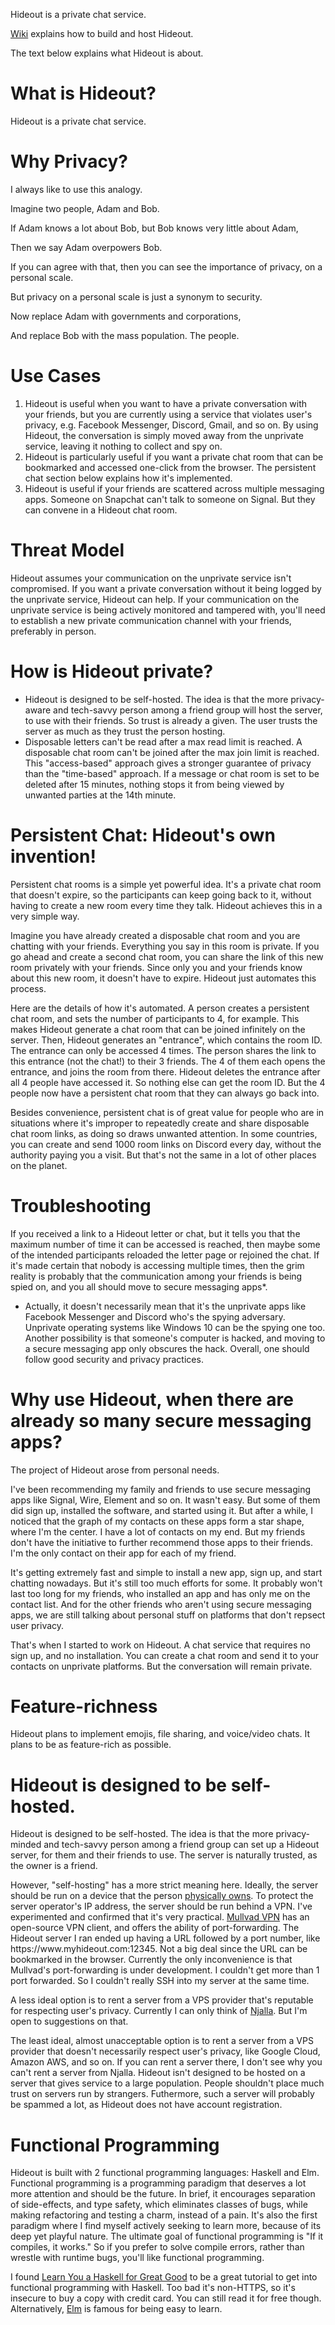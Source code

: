 Hideout is a private chat service.

[Wiki](https://github.com/techmindful/hideout/wiki) explains how to build and host Hideout.

The text below explains what Hideout is about.

# What is Hideout?
Hideout is a private chat service.

# Why Privacy?
I always like to use this analogy.

Imagine two people, Adam and Bob.

If Adam knows a lot about Bob, but Bob knows very little about Adam,

Then we say Adam overpowers Bob.

If you can agree with that, then you can see the importance of privacy, on a personal scale.

But privacy on a personal scale is just a synonym to security.

Now replace Adam with governments and corporations,

And replace Bob with the mass population. The people.

# Use Cases
1. Hideout is useful when you want to have a private conversation with your friends, but you are currently using a service that violates user's privacy, e.g. Facebook Messenger, Discord, Gmail, and so on. By using Hideout, the conversation is simply moved away from the unprivate service, leaving it nothing to collect and spy on.
2. Hideout is particularly useful if you want a private chat room that can be bookmarked and accessed one-click from the browser. The persistent chat section below explains how it's implemented.
3. Hideout is useful if your friends are scattered across multiple messaging apps. Someone on Snapchat can't talk to someone on Signal. But they can convene in a Hideout chat room.

# Threat Model
Hideout assumes your communication on the unprivate service isn't compromised. If you want a private conversation without it being logged by the unprivate service, Hideout can help. If your communication on the unprivate service is being actively monitored and tampered with, you'll need to establish a new private communication channel with your friends, preferably in person.

# How is Hideout private?
- Hideout is designed to be self-hosted. The idea is that the more privacy-aware and tech-savvy person among a friend group will host the server, to use with their friends. So trust is already a given. The user trusts the server as much as they trust the person hosting.
- Disposable letters can't be read after a max read limit is reached. A disposable chat room can't be joined after the max join limit is reached. This "access-based" approach gives a stronger guarantee of privacy than the "time-based" approach. If a message or chat room is set to be deleted after 15 minutes, nothing stops it from being viewed by unwanted parties at the 14th minute.

# Persistent Chat: Hideout's own invention!
Persistent chat rooms is a simple yet powerful idea. It's a private chat room that doesn't expire, so the participants can keep going back to it, without having to create a new room every time they talk. Hideout achieves this in a very simple way.

Imagine you have already created a disposable chat room and you are chatting with your friends. Everything you say in this room is private. If you go ahead and create a second chat room, you can share the link of this new room privately with your friends. Since only you and your friends know about this new room, it doesn't have to expire. Hideout just automates this process.

Here are the details of how it's automated. A person creates a persistent chat room, and sets the number of participants to 4, for example. This makes Hideout generate a chat room that can be joined infinitely on the server. Then, Hideout generates an "entrance", which contains the room ID. The entrance can only be accessed 4 times. The person shares the link to this entrance (not the chat!) to their 3 friends. The 4 of them each opens the entrance, and joins the room from there. Hideout deletes the entrance after all 4 people have accessed it. So nothing else can get the room ID. But the 4 people now have a persistent chat room that they can always go back into.

Besides convenience, persistent chat is of great value for people who are in situations where it's improper to repeatedly create and share disposable chat room links, as doing so draws unwanted attention. In some countries, you can create and send 1000 room links on Discord every day, without the authority paying you a visit. But that's not the same in a lot of other places on the planet.

# Troubleshooting
If you received a link to a Hideout letter or chat, but it tells you that the maximum number of time it can be accessed is reached, then maybe some of the intended participants reloaded the letter page or rejoined the chat. If it's made certain that nobody is accessing multiple times, then the grim reality is probably that the communication among your friends is being spied on, and you all should move to secure messaging apps*.
* Actually, it doesn't necessarily mean that it's the unprivate apps like Facebook Messenger and Discord who's the spying adversary. Unprivate operating systems like Windows 10 can be the spying one too. Another possibility is that someone's computer is hacked, and moving to a secure messaging app only obscures the hack. Overall, one should follow good security and privacy practices.

# Why use Hideout, when there are already so many secure messaging apps?
The project of Hideout arose from personal needs.

I've been recommending my family and friends to use secure messaging apps like Signal, Wire, Element and so on. It wasn't easy. But some of them did sign up, installed the software, and started using it. But after a while, I noticed that the graph of my contacts on these apps form a star shape, where I'm the center. I have a lot of contacts on my end. But my friends don't have the initiative to further recommend those apps to their friends. I'm the only contact on their app for each of my friend.

It's getting extremely fast and simple to install a new app, sign up, and start chatting nowadays. But it's still too much efforts for some. It probably won't last too long for my friends, who installed an app and has only me on the contact list. And for the other friends who aren't using secure messaging apps, we are still talking about personal stuff on platforms that don't repsect user privacy.

That's when I started to work on Hideout. A chat service that requires no sign up, and no installation. You can create a chat room and send it to your contacts on unprivate platforms. But the conversation will remain private.

# Feature-richness
Hideout plans to implement emojis, file sharing, and voice/video chats. It plans to be as feature-rich as possible.

# Hideout is designed to be self-hosted.
Hideout is designed to be self-hosted. The idea is that the more privacy-minded and tech-savvy person among a friend group can set up a Hideout server, for them and their friends to use. The server is naturally trusted, as the owner is a friend.

However, "self-hosting" has a more strict meaning here. Ideally, the server should be run on a device that the person <ins>physically owns</ins>. To protect the server operator's IP address, the server should be run behind a VPN. I've experimented and confirmed that it's very practical. [Mullvad VPN](https://mullvad.net) has an open-source VPN client, and offers the ability of port-forwarding. The Hideout server I ran ended up having a URL followed by a port number, like https://<span></span>ww<span></span>w.myhideout.com:12345. Not a big deal since the URL can be bookmarked in the browser. Currently the only inconvenience is that Mullvad's port-forwarding is under development. I couldn't get more than 1 port forwarded. So I couldn't really SSH into my server at the same time.

A less ideal option is to rent a server from a VPS provider that's reputable for respecting user's privacy. Currently I can only think of [Njalla](https://njal.la/). But I'm open to suggestions on that.

The least ideal, almost unacceptable option is to rent a server from a VPS provider that doesn't necessarily respect user's privacy, like Google Cloud, Amazon AWS, and so on. If you can rent a server there, I don't see why you can't rent a server from Njalla.
Hideout isn't designed to be hosted on a server that gives service to a large population. People shouldn't place much trust on servers run by strangers. Futhermore, such a server will probably be spammed a lot, as Hideout does not have account registration.

# Functional Programming
Hideout is built with 2 functional programming languages: Haskell and Elm. Functional programming is a programming paradigm that deserves a lot more attention and should be the future. In brief, it encourages separation of side-effects, and type safety, which eliminates classes of bugs, while making refactoring and testing a charm, instead of a pain. It's also the first paradigm where I find myself actively seeking to learn more, because of its deep yet playful nature. The ultimate goal of functional programming is "If it compiles, it works." So if you prefer to solve compile errors, rather than wrestle with runtime bugs, you'll like functional programming.

I found [Learn You a Haskell for Great Good](http://learnyouahaskell.com/chapters) to be a great tutorial to get into functional programming with Haskell. Too bad it's non-HTTPS, so it's insecure to buy a copy with credit card. You can still read it for free though. Alternatively, [Elm](https://guide.elm-lang.org/) is famous for being easy to learn.

